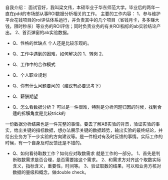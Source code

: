 自我介绍：
面试官好，我叫梁文伟，本硕毕业于华东师范大学。毕业后的两年一直在pdd的市场部从事ROI数据分析相关的工作。
主要的工作内容：
1、参与维护平台花钱项目的roi评估体系运行，并负责其中的几个项目（省钱月卡，多多赚大钱，限时秒杀）等业务的ROI评估；同时负责业务的有关ROI指标的ab实验结论产出。
2、首页弹窗的ab实验数据。





* Q、性格的优缺点
  个人还是比较乐观的。

* Q、工作中遇到的困难，如何解决的
  1、转岗
  2、
  
* Q、工作中的合作模式
  
* Q、个人职业规划
  

* Q、你有什么问题要问的（建议有必要思考下）
  
* Q、薪酬期望

* Q、怎么看数据分析？
可以是一件很难，特别是分析问题归因的时候，找到合适的拆解角度是比较trick的


一份数据分析结果也是一件完整的事情。要去了解AB实验的背景，验证实验的事实，给出关键的指标数据，想办法展示关键的数据趋势，输出实验的最终结论，并给出业务方下一步实验的方向建议等。是一件相对有及时反馈的事情。实际工作的时候，有一个自身及时反馈还是不错的。


* Q、如何看待取数工作？如何应对取数需求
就是工作的一部分。
1、首先是判断取数需求是否合理，是否需要接这个需求。
2、和需求方对齐这个取数实际含义，指标含义，重要性，时间等。
3、验证取数的结果，可以和业务方核对数据的量级和概念，做double check。

